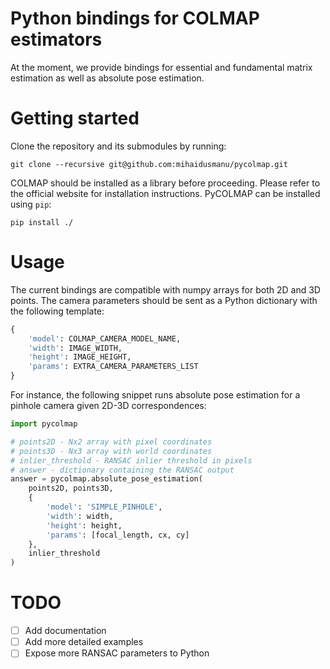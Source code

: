 # Python bindings for COLMAP estimators

At the moment, we provide bindings for essential and fundamental matrix estimation as well as absolute pose estimation.

# Getting started

Clone the repository and its submodules by running:
```
git clone --recursive git@github.com:mihaidusmanu/pycolmap.git
```

COLMAP should be installed as a library before proceeding. Please refer to the official website for installation instructions. PyCOLMAP can be installed using `pip`: 
```
pip install ./
```

# Usage

The current bindings are compatible with numpy arrays for both 2D and 3D points. The camera parameters should be sent as a Python dictionary with the following template:
```python
{
    'model': COLMAP_CAMERA_MODEL_NAME,
    'width': IMAGE_WIDTH,
    'height': IMAGE_HEIGHT,
    'params': EXTRA_CAMERA_PARAMETERS_LIST
}
```

For instance, the following snippet runs absolute pose estimation for a pinhole camera given 2D-3D correspondences:
```python
import pycolmap

# points2D - Nx2 array with pixel coordinates
# points3D - Nx3 array with world coordinates
# inlier_threshold - RANSAC inlier threshold in pixels
# answer - dictionary containing the RANSAC output
answer = pycolmap.absolute_pose_estimation(
    points2D, points3D,
    {
        'model': 'SIMPLE_PINHOLE',
        'width': width,
        'height': height,
        'params': [focal_length, cx, cy]
    },
    inlier_threshold
)
```

# TODO

- [ ] Add documentation
- [ ] Add more detailed examples
- [ ] Expose more RANSAC parameters to Python
